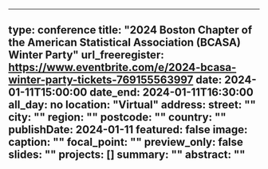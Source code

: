 
---
type: conference
title: "2024 Boston Chapter of the American Statistical Association (BCASA) Winter Party"
url_freeregister: https://www.eventbrite.com/e/2024-bcasa-winter-party-tickets-769155563997
date: 2024-01-11T15:00:00
date_end: 2024-01-11T16:30:00
all_day: no
location: "Virtual"
address:
  street: ""
  city: ""
  region: ""
  postcode: ""
  country: ""
publishDate: 2024-01-11
featured: false
image:
  caption: ""
  focal_point: ""
  preview_only: false
slides: ""
projects: []
summary: ""
abstract: ""
---
<!--more-->
